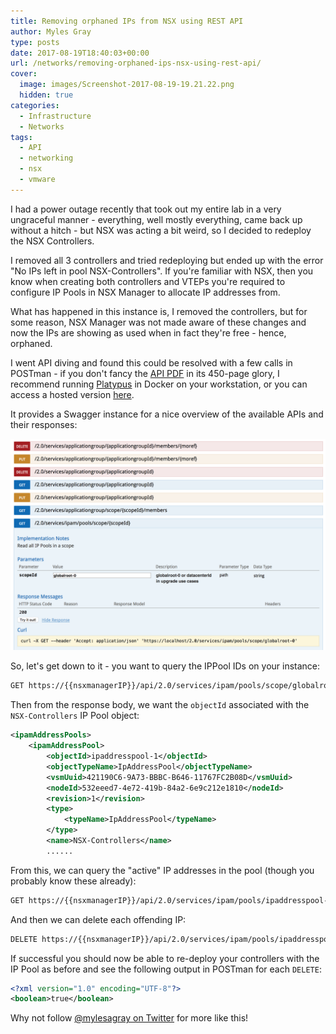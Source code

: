 ```yaml
---
title: Removing orphaned IPs from NSX using REST API
author: Myles Gray
type: posts
date: 2017-08-19T18:40:03+00:00
url: /networks/removing-orphaned-ips-nsx-using-rest-api/
cover:
  image: images/Screenshot-2017-08-19-19.21.22.png
  hidden: true
categories:
  - Infrastructure
  - Networks
tags:
  - API
  - networking
  - nsx
  - vmware
---
```


I had a power outage recently that took out my entire lab in a very ungraceful manner - everything, well mostly everything, came back up without a hitch - but NSX was acting a bit weird, so I decided to redeploy the NSX Controllers.

I removed all 3 controllers and tried redeploying but ended up with the error "No IPs left in pool NSX-Controllers". If you're familiar with NSX, then you know when creating both controllers and VTEPs you're required to configure IP Pools in NSX Manager to allocate IP addresses from.

What has happened in this instance is, I removed the controllers, but for some reason, NSX Manager was not made aware of these changes and now the IPs are showing as used when in fact they're free - hence, orphaned.

I went API diving and found this could be resolved with a few calls in POSTman - if you don't fancy the [API PDF][1] in its 450-page glory, I recommend running [Platypus][2] in Docker on your workstation, or you can access a hosted version [here][3].

It provides a Swagger instance for a nice overview of the available APIs and their responses:

![Swagger API][4]

So, let's get down to it - you want to query the IPPool IDs on your instance:

```sh
GET https://{{nsxmanagerIP}}/api/2.0/services/ipam/pools/scope/globalroot-0
```

Then from the response body, we want the `objectId` associated with the `NSX-Controllers` IP Pool object:

```xml
<ipamAddressPools>
    <ipamAddressPool>
        <objectId>ipaddresspool-1</objectId>
        <objectTypeName>IpAddressPool</objectTypeName>
        <vsmUuid>421190C6-9A73-BBBC-B646-11767FC2B08D</vsmUuid>
        <nodeId>532eeed7-4e72-419b-84a2-6e9c212e1810</nodeId>
        <revision>1</revision>
        <type>
            <typeName>IpAddressPool</typeName>
        </type>
        <name>NSX-Controllers</name>
        ......
```

From this, we can query the "active" IP addresses in the pool (though you probably know these already):

```sh
GET https://{{nsxmanagerIP}}/api/2.0/services/ipam/pools/ipaddresspool-1/ipaddresses
```

And then we can delete each offending IP:

```sh
DELETE https://{{nsxmanagerIP}}/api/2.0/services/ipam/pools/ipaddresspool-1/ipaddresses/10.0.3.170
```

If successful you should now be able to re-deploy your controllers with the IP Pool as before and see the following output in POSTman for each `DELETE`:

```xml
<?xml version="1.0" encoding="UTF-8"?>
<boolean>true</boolean>
```

Why not follow [@mylesagray on Twitter][5] for more like this!

 [1]: https://docs.vmware.com/en/VMware-NSX-for-vSphere/6.3/nsx_63_api.pdf?src=vmw_so_vex
 [2]: https://github.com/vmware/platypus
 [3]: http://vmwareapis.com/swagger.html
 [4]: images/Screenshot-2017-08-19-19.21.22.png
 [5]: https://twitter.com/mylesagray
